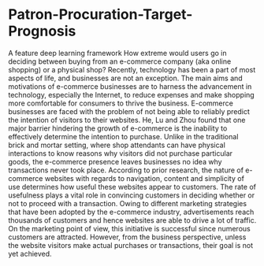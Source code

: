 # Patron-Procuration-Target-Prognosis
A feature deep learning framework 
How extreme would users go in deciding between buying from an e-commerce company (aka online shopping) or a physical shop? Recently, technology has been a part of most aspects of life, and businesses are not an exception. The main aims and motivations of e-commerce businesses are to harness the advancement in technology, especially the Internet, to reduce expenses and make shopping more comfortable for consumers to thrive the business. E-commerce businesses are faced with the problem of not being able to reliably predict the intention of visitors to their websites. He, Lu and Zhou found that one major barrier hindering the growth of e-commerce is the inability to effectively determine the intention to purchase.
Unlike in the traditional brick and mortar setting, where shop attendants can have physical interactions to know reasons why visitors did not purchase particular goods, the e-commerce presence leaves businesses no idea why transactions never took place. According to prior research, the nature of e-commerce websites with regards to navigation, content and simplicity of use determines how useful these websites appear to customers. The rate of usefulness plays a vital role in convincing customers in deciding whether or not to proceed with a transaction. Owing to different marketing strategies that have been adopted by the e-commerce industry, advertisements reach thousands of customers and hence websites are able to drive a lot of traffic. On the marketing point of view, this initiative is successful since numerous customers are attracted. However, from the business perspective, unless the website visitors make actual purchases or transactions, their goal is not yet achieved.
